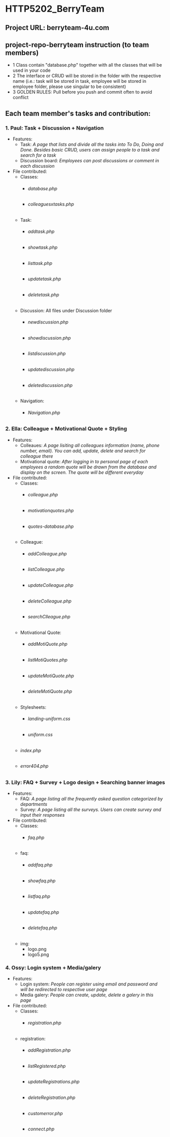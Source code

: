 # HTTP5202_BerryTeam
## Project URL: berryteam-4u.com
## project-repo-berryteam instruction (to team members)
  * 1 Class contain "database.php" together with all the classes that will be used in your code
  * 2 The interface or CRUD will be stored in the folder with the respective name 
(i.e.: task will be stored in task, employee will be stored in employee folder, please use singular to be consistent)
  * 3 GOLDEN RULES: Pull before you push and commit often to avoid conflict
## Each team member's tasks and contribution:
### 1. Paul: Task + Discussion + Navigation
  * Features:
    * Task: 
      *A page that lists and divide all the tasks into To Do, Doing and Done. Besides basic CRUD, users can assign people to a task and search for a task*
    * Discussion board: 
      *Employees can post discussions or comment in each discussion*
  * File contributed: 
    * Classes:
      * ###### database.php
      * ###### colleaguesxtasks.php
    * Task: 
      * ###### addtask.php
      * ###### showtask.php
      * ###### listtask.php
      * ###### updatetask.php
      * ###### deletetask.php
    * Discussion: All files under Discussion folder
      * ###### newdiscussion.php
      * ###### showdiscussion.php
      * ###### listdiscussion.php
      * ###### updatediscussion.php
      * ###### deletediscussion.php
    * Navigation: 
      * ###### Navigation.php
### 2. Ella: Colleague + Motivational Quote + Styling
  * Features:
    * Colleaues: 
      *A page lisiting all colleagues information (name, phone number, email). You can add, update, delete and search for colleague there*
    * Motivational quote: 
      *After logging in to personal page of each employees a random quote will be drawn from the database and display on the screen. The quote will be different everyday*
  * File contributed:
     * Classes:
       * ###### colleague.php
       * ###### motivationquotes.php
       * ###### quotes-database.php
     * Colleague: 
       * ###### addColleague.php
       * ###### listColleague.php
       * ###### updateColleague.php
       * ###### deleteColleague.php
       * ###### searchClleague.php
    * Motivational Quote:
       * ###### addMotiQuote.php
       * ###### listMotiQuotes.php
       * ###### updateMotiQuote.php
       * ###### deleteMotiQuote.php
    * Stylesheets:
       * ###### landing-uniform.css
       * ###### uniform.css
     * ###### index.php
     * ###### error404.php

### 3. Lily: FAQ + Survey + Logo design + Searching banner images
  * Features:
    * FAQ: 
      *A page listing all the frequently asked question categorized by departments*
    * Survey: 
      *A page listing all the surveys. Users can create survey and input their responses*
  * File contributed:
    * Classes:
       * ###### faq.php
    * faq: 
      * ###### addfaq.php
      * ###### showfaq.php
      * ###### listfaq.php
      * ###### updatefaq.php
      * ###### deletefaq.php
    * img:
      * logo.png
      * logo5.png

### 4. Ossy: Login system + Media/galery
  * Features:
    * Login system: 
      *People can register using email and password and will be redirected to respective user page*
    * Media galery: 
      *People can create, update, delete a galery in this page*
  * File contributed:
    * Classes: 
       * ###### registration.php
    * registration:
       * ###### addRegistration.php
       * ###### listRegistered.php
       * ###### updateRegistrations.php	
       * ###### deleteRegistration.php
       * ###### customerror.php
       * ###### connect.php

